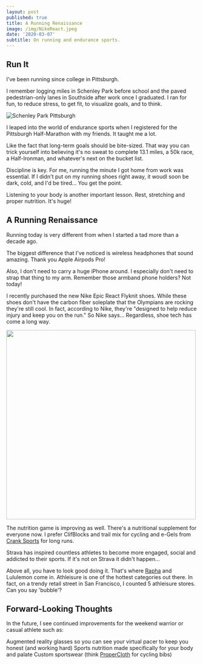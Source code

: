 ```yaml
---
layout: post
published: true
title: A Running Renaissance
image: /img/NikeReact.jpeg
date: '2020-03-07'
subtitle: On running and endurance sports.
---
```

## Run It

I've been running since college in Pittsburgh. 

I remember logging miles in Schenley Park before school and the paved pedestrian-only lanes in Southside after work once I graduated. I ran for fun, to reduce stress, to get fit, to visualize goals, and to think.

![Schenley Park Pittsburgh]({{site.baseurl}}/img/Schenley.jpg)

I leaped into the world of endurance sports when I registered for the Pittsburgh Half-Marathon with my friends. It taught me a lot.

Like the fact that long-term goals should be bite-sized. That way you can trick yourself into believing it's no sweat to complete 13.1 miles, a 50k race, a Half-Ironman, and whatever's next on the bucket list.

Discipline is key. For me, running the minute I got home from work was essential. If I didn't put on my running shoes right away, it woudl soon be dark, cold, and I'd be tired... You get the point.   

Listening to your body is another important lesson. Rest, stretching and proper nutrition. It's huge!

## A Running Renaissance

Running today is very different from when I started a tad more than a decade ago.

The biggest difference that I've noticed is wireless headphones that sound amazing. Thank you Apple Airpods Pro!

Also, I don't need to carry a huge iPhone around. I especially don't need to strap that thing to my arm. Remember those armband phone holders? Not today!

I recently purchased the new Nike Epic React Flyknit shoes. While these shoes don't have the carbon fiber soleplate that the Olympians are rocking they're still cool. In fact, according to Nike, they're "designed to help reduce injury and keep you on the run." So Nike says... Regardless, shoe tech has come a long way.

<img src="/img/NikeReact.jpeg" width="500" />

The nutrition game is improving as well. There's a nutritional supplement for everyone now. I prefer ClifBlocks and trail mix for cycling and e-Gels from [Crank Sports](https://www.cranksports.com/) for long runs.

Strava has inspired countless athletes to become more engaged, social and addicted to their sports. If it's not on Strava it didn't happen...

Above all, you have to look good doing it. That's where [Rapha](https://www.rapha.cc/us/en_US) and Lululemon come in. Athleisure is one of the hottest categories out there. In fact, on a trendy retail street in San Francisco, I counted 5 athleisure stores. Can you say 'bubble'?

## Forward-Looking Thoughts

In the future, I see continued improvements for the weekend warrior or casual athlete such as: 

Augmented reality glasses so you can see your virtual pacer to keep you honest (and working hard)
Sports nutrition made specifically for your body and palate
Custom sportswear (think [ProperCloth](https://propercloth.com/) for cycling bibs)